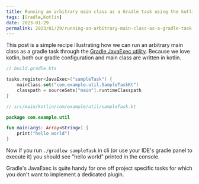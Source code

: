```yaml
---
title: Running an arbitrary main class as a Gradle task using the kotlin DSL
tags: [Gradle,Kotlin]
date: 2023-01-29
permalink: 2023/01/29/running-an-arbitrary-main-class-as-a-gradle-task-using-the-kotlin-dsl/
---
```


This post is a simple recipe illustrating how we can run an arbitrary main class as a gradle task through the [Gradle JavaExec utility](https://docs.gradle.org/current/dsl/org.gradle.api.tasks.JavaExec.html). Because we love kotlin, both our gradle configuration and main class are written in kotlin.

```kt
// build.gradle.kts

tasks.register<JavaExec>("sampleTask") {
    mainClass.set("com.example.util.SampleTaskKt")
    classpath = sourceSets["main"].runtimeClasspath
}
```

```kt
// src/main/kotlin/com/example/util/sampleTask.kt

package com.example.util

fun main(args: Array<String>) {
    print("hello world")
}
```

Now if you run `./gradlew sampleTask` in cli (or use your IDE's gradle panel to execute it) you should see "hello world" printed in the console.

Gradle's JavaExec is quite handy for one off project specific tasks for which you don't want to implement a dedicated plugin.
